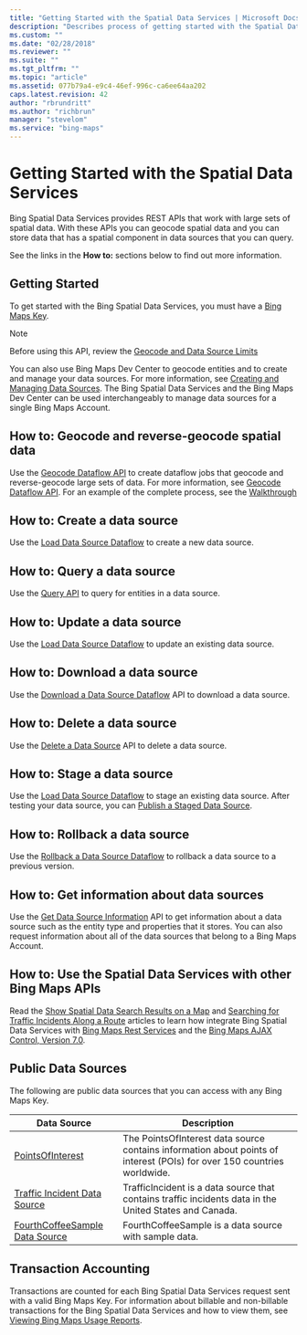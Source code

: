 ```yaml
---
title: "Getting Started with the Spatial Data Services | Microsoft Docs"
description: "Describes process of getting started with the Spatial Data Services and provides various resources on how to work with spatial data."
ms.custom: ""
ms.date: "02/28/2018"
ms.reviewer: ""
ms.suite: ""
ms.tgt_pltfrm: ""
ms.topic: "article"
ms.assetid: 077b79a4-e9c4-46ef-996c-ca6ee64aa202
caps.latest.revision: 42
author: "rbrundritt"
ms.author: "richbrun"
manager: "stevelom"
ms.service: "bing-maps"
---
```


# Getting Started with the Spatial Data Services

Bing Spatial Data Services provides REST APIs that work with large sets of spatial data. With these APIs you can geocode spatial data and you can store data that has a spatial component in data sources that you can query.  
  
 See the links in the **How to:** sections below to find out more information.  
  
## Getting Started

To get started with the Bing Spatial Data Services, you must have a [Bing Maps Key](https://www.microsoft.com/maps/create-a-bing-maps-key.aspx).  
  
> [!NOTE]
>  Before using this API, review the [Geocode and Data Source Limits](../spatial-data-services/geocode-and-data-source-limits.md)  
  
 You can also use Bing Maps Dev Center to geocode entities and to create and manage your data sources. For more information, see [Creating and Managing Data Sources](https://msdn.microsoft.com/library/hh698204.aspx). The Bing Spatial Data Services and the Bing Maps Dev Center can be used interchangeably to manage data sources for a single Bing Maps Account.  
  
## How to: Geocode and reverse-geocode spatial data  
 Use the [Geocode Dataflow API](geocode-dataflow-api/index.md) to create dataflow jobs that geocode and reverse-geocode large sets of data. For more information, see [Geocode Dataflow API](geocode-dataflow-api/index.md). For an example of the complete process, see the [Walkthrough](geocode-dataflow-api/geocode-dataflow-walkthrough.md)  
  
## How to: Create a data source  
 Use the [Load Data Source Dataflow](data-source-management-api/load-data-source-dataflow/index.md) to create a new data source.  
  
## How to: Query a data source  
 Use the [Query API](query-api/index.md) to query for entities in a data source.  
  
## How to: Update a data source  
 Use the [Load Data Source Dataflow](data-source-management-api/load-data-source-dataflow/index.md) to update an existing data source.  
  
## How to: Download a data source  
 Use the [Download a Data Source Dataflow](data-source-management-api/download-data-source-dataflow/index.md) API to download a data source.  
  
## How to: Delete a data source  
 Use the [Delete a Data Source](data-source-management-api/delete-data-source.md) API to delete a data source.  
  
## How to: Stage a data source  
 Use the [Load Data Source Dataflow](data-source-management-api/load-data-source-dataflow/index.md) to stage an existing data source. After testing your data source, you can [Publish a Staged Data Source](data-source-management-api/load-data-source-dataflow/publish-staged-data-source.md).  
  
## How to: Rollback a data source  
 Use the [Rollback a Data Source Dataflow](data-source-management-api/rollback-data-source-dataflow.md) to rollback a data source to a previous version.  
  
## How to: Get information about data sources  
 Use the [Get Data Source Information](data-source-management-api/get-data-source-information.md) API to get information about a data source such as the entity type and properties that it stores. You can also request information about all of the data sources that belong to a Bing Maps Account.  
  
## How to: Use the Spatial Data Services with other Bing Maps APIs  
 Read the [Show Spatial Data Search Results on a Map](https://msdn.microsoft.com/library/hh305205.aspx) and [Searching for Traffic Incidents Along a Route](https://msdn.microsoft.com/library/hh779734.aspx) articles to learn how integrate Bing Spatial Data Services with [Bing Maps Rest Services](https://msdn.microsoft.com/library/ff701713.aspx) and the [Bing Maps AJAX Control, Version 7.0](https://msdn.microsoft.com/library/gg427610.aspx).  
  
## Public Data Sources  
 The following are public data sources that you can access with any Bing Maps Key.  
  
|Data Source|Description|  
|-|-|  
|[PointsOfInterest](public-data-sources/pointsofinterest.md)|The PointsOfInterest data source contains information about points of interest (POIs) for over 150 countries worldwide. |
|[Traffic Incident Data Source](public-data-sources/traffic-incident-data-source.md)|TrafficIncident is a data source that contains traffic incidents data in the United States and Canada.|  
|[FourthCoffeeSample Data Source](public-data-sources/fourthcoffeesample.md)|FourthCoffeeSample is a data source with sample data.|  
  
## Transaction Accounting  
 Transactions are counted for each Bing Spatial Data Services request sent with a valid Bing Maps Key. For information about billable and non-billable transactions for the Bing Spatial Data Services and how to view them, see [Viewing Bing Maps Usage Reports](https://msdn.microsoft.com/library/ff859477.aspx).